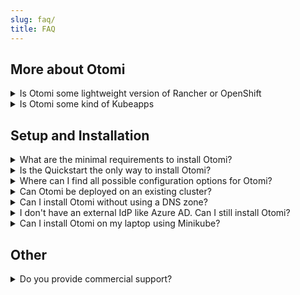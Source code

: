 ```yaml
---
slug: faq/
title: FAQ
---
```


## More about Otomi

<details>
  <summary>Is Otomi some lightweight version of Rancher or OpenShift</summary>

We understand that solutions like Rancher and OpenShift all propagate that their solutions ship with integrated tools, but we take the term integrated a little different. Within Otomi, integrated means that the application is pre-configured with Otomi base configuration values, the application has been adjusted to comply with all Otomi security policies, and all applications have been made user-aware and multi-tenant.

Otomi can NOT be used to provision and manage Kubernetes clusters. Otomi is a layer on top of Kubernetes that can be installed in one run and offers a complete suite of integrated and pre-configured applications combined with automation and developer self-service.

</details>

<details>
  <summary>Is Otomi some kind of Kubeapps</summary>

We can imagine when looking at the list of all pre-configured and ready-to-use apps, you might get the impression that Otomi is some kind of apps catalog. But the opposite is true. When you install Otomi, you will get all of these apps and they’re already configured for you. You can then use the web UI or values repository to adjust the configuration of these apps based on your own requirements.

</details>

## Setup and Installation

<details>
  <summary>What are the minimal requirements to install Otomi?</summary>

Otomi requires a running Kubernetes cluster of version `1.18` up to `1.23` using a Node pool with at least `6 vCPU` and `8 GiB memory`. When using the `custom` provider (when installing Kubernetes on any other provider then azure, aws or google), make sure Otomi can create a K8s LoadBalancer Service that is accessible from your machine (not using 127.0.0.1).

</details>

<details>
  <summary>Is the Quickstart the only way to install Otomi?</summary>

No. The [otomi-quickstart](https://github.com/redkubes/quickstart) uses Terraform to provision a three-node Kubernetes cluster in AWS, Azure, or GCP and installs Otomi. You can also provision up a Kubernetes cluster yourself and install Otomi using the Helm chart. Check [chart-install](https://otomi.io/docs/installation/chart) for more details.

</details>

<details>
  <summary>Where can I find all possible configuration options for Otomi?</summary>

When installing Otomi with the helm chart you can find its `values.schema.json` inside, which contains all the possible install configuration parameters. It is generated from [otomi-core/values-schema.yaml](https://github.com/redkubes/otomi-core/blob/main/values-schema.yaml).

</details>

<details>
  <summary>Can Otomi be deployed on an existing cluster?</summary>

Yes, Otomi can be installed on any cluster as long as there are no namespaces that are also created by Otomi.

</details>

<details>
  <summary>Can I install Otomi without using a DNS zone?</summary>

Yes, using a DNS zone for name resolution is optional. When installing Otomi with minimal values, nip.io is used for name resolution pointing to the public IP of the cloud load balancer.

</details>

<details>
  <summary>I don't have an external IdP like Azure AD. Can I still install Otomi?</summary>

Yes, using an external IdP like Azure AD is optional. When installing Otomi with minimal values (no optional configuration), Otomi will configure Keycloak as an IdP. You can create users in Keycloak and assign them to the pre-configured roles.

</details>

<details>
  <summary>Can I install Otomi on my laptop using Minikube?</summary>

Yes. You can use the Otomi `custom` provider to install Otomi on Kubernetes running on your own hardware, including Minikube. Note that Otomi needs to be able to create a Kubernetes LoadBalancer service and the IP needs to be accessible for pods running in the cluster and for your local browser. `127.0.0.1` can not be used, so running minikube with the Docker provider is not supported. Use the [Hyperkit driver](https://minikube.sigs.k8s.io/docs/drivers/hyperkit/) instead.

</details>

## Other

<details>
  <summary>Do you provide commercial support?</summary>

Yes, you can contact us for commercial support. [Red Kubes](https://redkubes.com) is the company behind Otomi.

</details>
